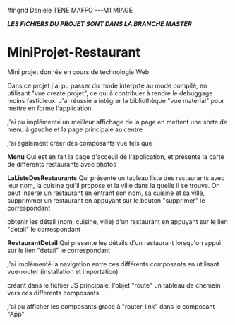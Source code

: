 #Ingrid Daniele TENE MAFFO ---M1 MIAGE

***LES FICHIERS DU PROJET SONT DANS LA BRANCHE MASTER***

# MiniProjet-Restaurant
Mini projet donnée en cours de technologie Web 

Dans ce projet j'ai pu passer du mode interprté  au mode compilé, en utilisant "vue create projet", ce qui à contribuer à rendre le debuggage moins fastidieux.
J'ai réussie à intégrer la bibliothèque "vue material" pour mettre en forme l'application

j'ai pu implémenté un meilleur affichage de la page en mettent une sorte de menu à gauche et la page principale au centre

j'ai également créer des composants vue tels que : 


**Menu**
Qui est en fait la page d'acceuil de l'application, et présente la carte de différents restaurants avec photos

**LaListeDesRestaurants**
Qui présente  un tableau liste des restaurants avec leur nom, la cuisine qui'il propose et la ville dans la quelle il se trouve.
On peut inserer un restaurant en entrant son nom, sa cuisine et sa ville, 
supprimmer un restaurant en appuyant sur le bouton "supprimer" le correspondant

obtenir les détail (nom, cuisine, ville) d'un restaurant en appuyant sur le lien "detail" le correspondant

**RestaurantDetail**
Qui presente les détails d'un restaurant lorsqu'on appui sur le lien "detail" le correspondant

j'ai implémenté la navigation entre ces différents composants en utilisant vue-router (installation et importation)

créant dans le fichier JS principale, l'objet "route"  un tableau de chemein vers ces differents composants

j'ai pu afficher les composants grace à "router-link" dans le composant "App"
